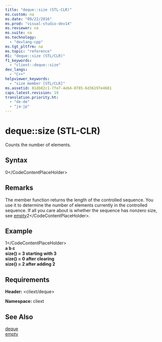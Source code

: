 ```yaml
---
title: "deque::size (STL-CLR)"
ms.custom: na
ms.date: "09/22/2016"
ms.prod: "visual-studio-dev14"
ms.reviewer: na
ms.suite: na
ms.technology: 
  - "devlang-cpp"
ms.tgt_pltfrm: na
ms.topic: "reference"
H1: "deque::size (STL/CLR)"
f1_keywords: 
  - "cliext::deque::size"
dev_langs: 
  - "C++"
helpviewer_keywords: 
  - "size member [STL/CLR]"
ms.assetid: 81db82c1-7fe7-4eb4-8785-6d36197e4681
caps.latest.revision: 19
translation.priority.ht: 
  - "de-de"
  - "ja-jp"
---
```

# deque::size (STL-CLR)
Counts the number of elements.  
  
## Syntax  
  
<CodeContentPlaceHolder>0\</CodeContentPlaceHolder>  
## Remarks  
 The member function returns the length of the controlled sequence. You use it to determine the number of elements currently in the controlled sequence. If all you care about is whether the sequence has nonzero size, see [empty](../vs140/deque--empty--stl-clr-.md)<CodeContentPlaceHolder>2\</CodeContentPlaceHolder>.  
  
## Example  
  
<CodeContentPlaceHolder>1\</CodeContentPlaceHolder>  
  **a b c**  
**size() = 3 starting with 3**  
**size() = 0 after clearing**  
**size() = 2 after adding 2**   
## Requirements  
 **Header:** \<cliext/deque>  
  
 **Namespace:** cliext  
  
## See Also  
 [deque](../vs140/deque--stl-clr-.md)   
 [empty](../vs140/deque--empty--stl-clr-.md)